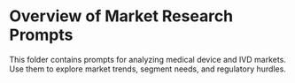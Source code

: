 # Overview of Market Research Prompts

This folder contains prompts for analyzing medical device and IVD markets. Use them to explore market trends, segment needs, and regulatory hurdles.
